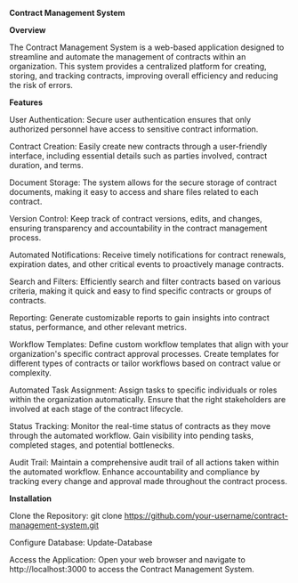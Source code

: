 **Contract Management System**

**Overview**

The Contract Management System is a web-based application designed to streamline and automate the management of contracts within an organization. This system provides a centralized platform for creating, storing, and tracking contracts, improving overall efficiency and reducing the risk of errors.

**Features**

  User Authentication: 
Secure user authentication ensures that only authorized personnel have access to sensitive contract information.

  Contract Creation: 
Easily create new contracts through a user-friendly interface, including essential details such as parties involved, contract duration, and terms.

  Document Storage: 
The system allows for the secure storage of contract documents, making it easy to access and share files related to each contract.

  Version Control: 
Keep track of contract versions, edits, and changes, ensuring transparency and accountability in the contract management process.

  Automated Notifications: 
Receive timely notifications for contract renewals, expiration dates, and other critical events to proactively manage contracts.

  Search and Filters: 
Efficiently search and filter contracts based on various criteria, making it quick and easy to find specific contracts or groups of contracts.

  Reporting: 
Generate customizable reports to gain insights into contract status, performance, and other relevant metrics.

  Workflow Templates:
Define custom workflow templates that align with your organization's specific contract approval processes.
Create templates for different types of contracts or tailor workflows based on contract value or complexity.

  Automated Task Assignment:
Assign tasks to specific individuals or roles within the organization automatically.
Ensure that the right stakeholders are involved at each stage of the contract lifecycle.

  Status Tracking:
Monitor the real-time status of contracts as they move through the automated workflow.
Gain visibility into pending tasks, completed stages, and potential bottlenecks.

  Audit Trail:
Maintain a comprehensive audit trail of all actions taken within the automated workflow.
Enhance accountability and compliance by tracking every change and approval made throughout the contract process.

**Installation**

Clone the Repository:
git clone https://github.com/your-username/contract-management-system.git

Configure Database:
Update-Database

Access the Application:
Open your web browser and navigate to http://localhost:3000 to access the Contract Management System.
